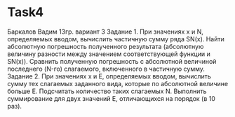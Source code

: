 # Task4
Баркалов Вадим 13гр. вариант 3
Задание 1. При значениях x и N, определяемых вводом, вычислить частичную сумму ряда SN(x). Найти абсолютную погрешность полученного результата (абсолютную величину разности между значением соответствующей функции и SN(x)). Сравнить полученную
погрешность с абсолютной величиной последнего (N-го) слагаемого, включенного в
частичную сумму.
Задание 2. При значениях x и Е, определяемых вводом, вычислить сумму тех слагаемых
заданного вида, которые по абсолютной величине больше Е. Подсчитать количество таких
слагаемых N. Выполнить суммирование для двух значений Е, отличающихся на порядок
(в 10 раз).
